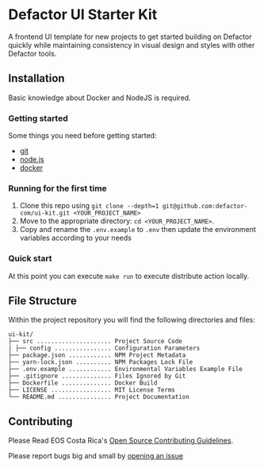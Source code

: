 # Defactor UI Starter Kit
A frontend UI template for new projects to get started building on Defactor quickly while maintaining consistency in visual design and styles with other Defactor tools.

## Installation

Basic knowledge about Docker and NodeJS is required.

### Getting started

Some things you need before getting started:

- [git](https://git-scm.com/)
- [node.js](https://nodejs.org/es/)
- [docker](https://www.docker.com/)

### Running for the first time

1.  Clone this repo using `git clone --depth=1 git@github.com:defactor-com/ui-kit.git <YOUR_PROJECT_NAME>`
2.  Move to the appropriate directory: `cd <YOUR_PROJECT_NAME>`.
3.  Copy and rename the `.env.example` to `.env` then update the environment variables according to your needs

### Quick start

At this point you can execute `make run` to execute distribute action locally.

## File Structure

Within the project repository you will find the following directories and files:

```
ui-kit/
├── src ..................... Project Source Code
| ├── config ................ Configuration Parameters
├── package.json ............ NPM Project Metadata
├── yarn-lock.json .......... NPM Packages Lock File
├── .env.example ............ Environmental Variables Example File
├── .gitignore .............. Files Ignored by Git
├── Dockerfile .............. Docker Build 
├── LICENSE ................. MIT License Terms
└── README.md ............... Project Documentation
```

## Contributing

Please Read EOS Costa Rica's [Open Source Contributing Guidelines](https://developers.eoscostarica.io/docs/open-source-guidelines).

Please report bugs big and small by [opening an issue](https://github.com/edenia/eden-UI-kit/issues)